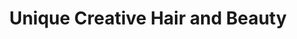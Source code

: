 ---
title: "Unique Creative Hair and Beauty"
url: /durham/unique-creative-hair-and-beauty/
shop: Friseur
---